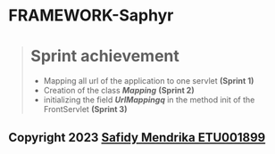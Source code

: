 # FRAMEWORK-Saphyr
 
> # Sprint achievement 
> - Mapping all url of the application to one servlet **(Sprint 1)**
> - Creation of the class ***Mapping***  **(Sprint 2)**
> - initializing the field ***UrlMappingq*** in the method init of the FrontServlet **(Sprint 3)**


## Copyright 2023 [Safidy Mendrika ETU001899 ](https://github.com/SafidyMendrika) 
